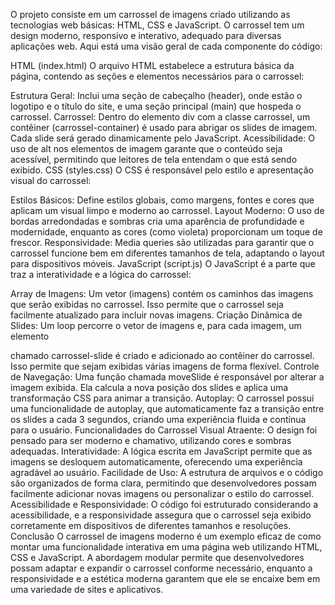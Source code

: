 
O projeto consiste em um carrossel de imagens criado utilizando as tecnologias web básicas: HTML, CSS e JavaScript. O carrossel tem um design moderno, responsivo e interativo, adequado para diversas aplicações web. Aqui está uma visão geral de cada componente do código:

HTML (index.html)
O arquivo HTML estabelece a estrutura básica da página, contendo as seções e elementos necessários para o carrossel:

Estrutura Geral: Inclui uma seção de cabeçalho (header), onde estão o logotipo e o título do site, e uma seção principal (main) que hospeda o carrossel.
Carrossel: Dentro do elemento div com a classe carrossel, um contêiner (carrossel-container) é usado para abrigar os slides de imagem. Cada slide será gerado dinamicamente pelo JavaScript.
Acessibilidade: O uso de alt nos elementos de imagem garante que o conteúdo seja acessível, permitindo que leitores de tela entendam o que está sendo exibido.
CSS (styles.css)
O CSS é responsável pelo estilo e apresentação visual do carrossel:

Estilos Básicos: Define estilos globais, como margens, fontes e cores que aplicam um visual limpo e moderno ao carrossel.
Layout Moderno: O uso de bordas arredondadas e sombras cria uma aparência de profundidade e modernidade, enquanto as cores (como violeta) proporcionam um toque de frescor.
Responsividade: Media queries são utilizadas para garantir que o carrossel funcione bem em diferentes tamanhos de tela, adaptando o layout para dispositivos móveis.
JavaScript (script.js)
O JavaScript é a parte que traz a interatividade e a lógica do carrossel:

Array de Imagens: Um vetor (imagens) contém os caminhos das imagens que serão exibidas no carrossel. Isso permite que o carrossel seja facilmente atualizado para incluir novas imagens.
Criação Dinâmica de Slides: Um loop percorre o vetor de imagens e, para cada imagem, um elemento <div> chamado carrossel-slide é criado e adicionado ao contêiner do carrossel. Isso permite que sejam exibidas várias imagens de forma flexível.
Controle de Navegação: Uma função chamada moveSlide é responsável por alterar a imagem exibida. Ela calcula a nova posição dos slides e aplica uma transformação CSS para animar a transição.
Autoplay: O carrossel possui uma funcionalidade de autoplay, que automaticamente faz a transição entre os slides a cada 3 segundos, criando uma experiência fluida e contínua para o usuário.
Funcionalidades do Carrossel
Visual Atraente: O design foi pensado para ser moderno e chamativo, utilizando cores e sombras adequadas.
Interatividade: A lógica escrita em JavaScript permite que as imagens se desloquem automaticamente, oferecendo uma experiência agradável ao usuário.
Facilidade de Uso: A estrutura de arquivos e o código são organizados de forma clara, permitindo que desenvolvedores possam facilmente adicionar novas imagens ou personalizar o estilo do carrossel.
Acessibilidade e Responsividade: O código foi estruturado considerando a acessibilidade, e a responsividade assegura que o carrossel seja exibido corretamente em dispositivos de diferentes tamanhos e resoluções.
Conclusão
O carrossel de imagens moderno é um exemplo eficaz de como montar uma funcionalidade interativa em uma página web utilizando HTML, CSS e JavaScript. A abordagem modular permite que desenvolvedores possam adaptar e expandir o carrossel conforme necessário, enquanto a responsividade e a estética moderna garantem que ele se encaixe bem em uma variedade de sites e aplicativos.

